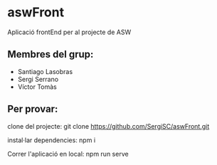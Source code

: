 # aswFront
Aplicació frontEnd per al projecte de ASW

## Membres del grup:
- Santiago Lasobras
- Sergi Serrano
- Víctor Tomàs

## Per provar:

clone del projecte:
    git clone https://github.com/SergiSC/aswFront.git

instal·lar dependencies:
    npm i

Correr l'aplicació en local:
    npm run serve

